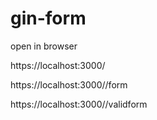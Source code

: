 # gin-form

open in browser

https://localhost:3000/

https://localhost:3000//form

https://localhost:3000//validform
